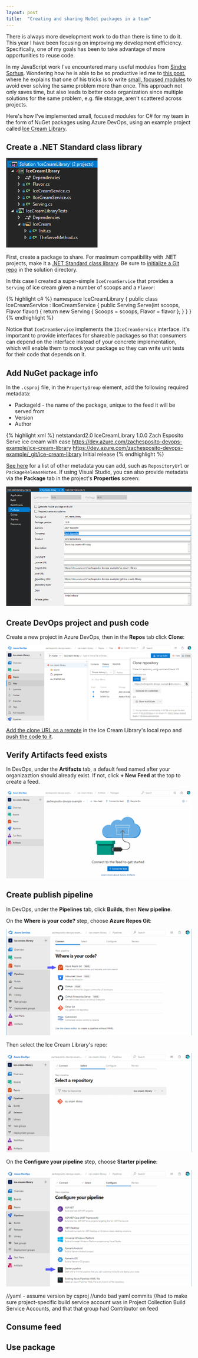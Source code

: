 ```yaml
---
layout: post
title:  "Creating and sharing NuGet packages in a team"
---
```


There is always more development work to do than there is time to do it. This year I have been focusing on improving my development efficiency. Specifically, one of my goals has been to take advantage of more opportunities to reuse code.

In my JavaScript work I've encountered many useful modules from [Sindre Sorhus](https://github.com/sindresorhus/). Wondering how he is able to be so productive led me to [this post](https://blog.sindresorhus.com/answering-anything-678ce5623798#8513), where he explains that one of his tricks is to write [small, focused modules](https://github.com/sindresorhus/ama/issues/10#issuecomment-117766328) to avoid ever solving the same problem more than once. This approach not only saves time, but also leads to better code organization since multiple solutions for the same problem, e.g. file storage, aren't scattered across projects.

Here's how I've implemented small, focused modules for C# for my team in the form of NuGet packages using Azure DevOps, using an example project called [Ice Cream Library](https://dev.azure.com/zachesposito-devops-example/_git/ice-cream-library).

## Create a .NET Standard class library
![Ice cream library files](/static/img/ice-cream-library-files.png)

First, create a package to share. For maximum compatibility with .NET projects, make it a [.NET Standard class library](https://docs.microsoft.com/en-us/dotnet/core/tutorials/library-with-visual-studio). Be sure to [initialize a Git repo](https://www.atlassian.com/git/tutorials/setting-up-a-repository/git-init) in the solution directory.

In this case I created a super-simple `IceCreamService` that provides a `Serving` of ice cream given a number of scoops and a `Flavor`:

{% highlight c# %}
namespace IceCreamLibrary
{
    public class IceCreamService : IIceCreamService
    {
        public Serving Serve(int scoops, Flavor flavor)
        {
            return new Serving
            {
                Scoops = scoops,
                Flavor = flavor
            };
        }
    }
}
{% endhighlight %}

Notice that `IceCreamService` implements the `IIceCreamService` interface. It's important to provide interfaces for shareable packages so that consumers can depend on the interface instead of your concrete implementation, which will enable them to mock your package so they can write unit tests for their code that depends on it.

## Add NuGet package info

In the `.csproj` file, in the `PropertyGroup` element, add the following required metadata:
* PackageId - the name of the package, unique to the feed it will be served from
* Version
* Author

{% highlight xml %}
<PropertyGroup>
    <TargetFramework>netstandard2.0</TargetFramework>
    <PackageId>IceCreamLibrary</PackageId>
    <Version>1.0.0</Version>
    <Authors>Zach Esposito</Authors>
    <Description>Serve ice cream with ease</Description>
    <PackageProjectUrl>https://dev.azure.com/zachesposito-devops-example/ice-cream-library</PackageProjectUrl>
    <RepositoryUrl>https://dev.azure.com/zachesposito-devops-example/_git/ice-cream-library</RepositoryUrl>
    <PackageReleaseNotes>Initial release</PackageReleaseNotes>
  </PropertyGroup>
{% endhighlight %}

[See here](https://docs.microsoft.com/en-us/dotnet/core/tools/csproj#nuget-metadata-properties) for a list of other metadata you can add, such as `RepositoryUrl` or `PackageReleaseNotes`. If using Visual Studio, you can also provide metadata via the **Package** tab in the project's **Properties** screen:

![Ice cream package metadata](/static/img/ice-cream-package-metadata.png)

## Create DevOps project and push code

Create a new project in Azure DevOps, then in the **Repos** tab click **Clone**:

![Ice cream package repo](/static/img/ice-cream-repo.png)

[Add the clone URL as a remote](https://help.github.com/en/articles/adding-a-remote) in the Ice Cream Library's local repo and [push the code to it](https://www.atlassian.com/git/tutorials/syncing/git-push).

## Verify Artifacts feed exists
In DevOps, under the **Artifacts** tab, a default feed named after your organizaztion should already exist. If not, click **+ New Feed** at the top to create a feed.

![DevOps feed](/static/img/ice-cream-feed.png)

## Create publish pipeline

In DevOps, under the **Pipelines** tab, click **Builds**, then **New pipeline**.

On the **Where is your code?** step, choose **Azure Repos Git**:

![DevOps new pipeline step 1](/static/img/ice-cream-pipeline-1.png)

Then select the Ice Cream Library's repo:

![DevOps new pipeline step 2](/static/img/ice-cream-pipeline-2.png)

On the **Configure your pipeline** step, choose **Starter pipeline**:

![DevOps new pipeline step 3](/static/img/ice-cream-pipeline-3.png)

//yaml - assume version by csproj
//undo bad yaml commits
//had to make sure project-specific build service account was in Project Collection Build Service Accounts, and that that group had Contributor on feed

## Consume feed

## Use package